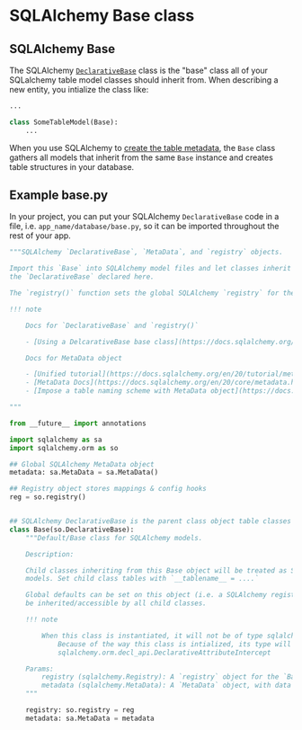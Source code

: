 # SQLAlchemy Base class

## SQLAlchemy Base

The SQLAlchemy [`DeclarativeBase`](https://docs.sqlalchemy.org/en/20/orm/declarative_styles.html) class is the "base" class all of your SQLalchemy table model classes should inherit from. When describing a new entity, you intialize the class like:

```python title="Initialize table class" linenums="1"
...

class SomeTableModel(Base):
    ...

```

When you use SQLAlchemy to [create the table metadata](https://docs.sqlalchemy.org/en/20/core/metadata.html#sqlalchemy.schema.MetaData.create_all), the `Base` class gathers all models that inherit from the same `Base` instance and creates table structures in your database.

## Example base.py

In your project, you can put your SQLAlchemy `DeclarativeBase` code in a file, i.e. `app_name/database/base.py`, so it can be imported throughout the rest of your app.

```python title="Declare SQLAlchemy Base (example base.py)" linenums="1"
"""SQLAlchemy `DeclarativeBase`, `MetaData`, and `registry` objects.

Import this `Base` into SQLAlchemy model files and let classes inherit from
the `DeclarativeBase` declared here.

The `registry()` function sets the global SQLAlchemy `registry` for the `DeclarativeBase` object.

!!! note

    Docs for `DeclarativeBase` and `registry()`

    - [Using a DelcarativeBase base class](https://docs.sqlalchemy.org/en/20/orm/declarative_styles.html#using-a-declarative-base-class)

    Docs for MetaData object

    - [Unified tutorial](https://docs.sqlalchemy.org/en/20/tutorial/metadata.html#tutorial-working-with-metadata)
    - [MetaData Docs](https://docs.sqlalchemy.org/en/20/core/metadata.html)
    - [Impose a table naming scheme with MetaData object](https://docs.sqlalchemy.org/en/20/core/metadata.html#specifying-a-default-schema-name-with-metadata)

"""

from __future__ import annotations

import sqlalchemy as sa
import sqlalchemy.orm as so

## Global SQLAlchemy MetaData object
metadata: sa.MetaData = sa.MetaData()

## Registry object stores mappings & config hooks
reg = so.registry()


## SQLAlchemy DeclarativeBase is the parent class object table classes will inherit from
class Base(so.DeclarativeBase):
    """Default/Base class for SQLAlchemy models.

    Description:

    Child classes inheriting from this Base object will be treated as SQLAlchemy
    models. Set child class tables with `__tablename__ = ....`

    Global defaults can be set on this object (i.e. a SQLAlchemy registry), and will
    be inherited/accessible by all child classes.

    !!! note

        When this class is instantiated, it will not be of type sqlalchemy.orm.DeclarativeBase;
            Because of the way this class is intialized, its type will be
            sqlalchemy.orm.decl_api.DeclarativeAttributeIntercept

    Params:
        registry (sqlalchemy.Registry): A `registry` object for the `Base` class
        metadata (sqlalchemy.MetaData): A `MetaData` object, with data about the `Base` class
    """

    registry: so.registry = reg
    metadata: sa.MetaData = metadata

```
